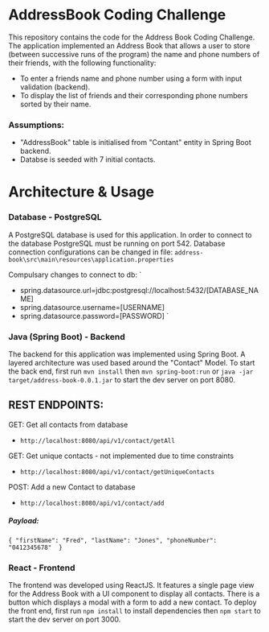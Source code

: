 # AddressBook Coding Challenge

This repository contains the code for the Address Book Coding Challenge. Τhe application implemented an Address Book that allows
a user to store (between successive runs of the program) the name and phone numbers of their friends, with the following functionality:
- To enter a friends name and phone number using a form with input validation (backend).
- To display the list of friends and their corresponding phone numbers sorted by their name.


### Assumptions:
- "AddressBook" table is initialised from "Contant" entity in Spring Boot backend.
- Databse is seeded with 7 initial contacts.

# Architecture & Usage

### Database - PostgreSQL

A PostgreSQL database is used for this application. In order to connect to the database PostgreSQL must be running on port 542.
Database connection configurations can be changed in file: `address-book\src\main\resources\application.properties`

Compulsary changes to connect to db:
`
- spring.datasource.url=jdbc:postgresql://localhost:5432/[DATABASE_NAME]
- spring.datasource.username=[USERNAME]
- spring.datasource.password=[PASSWORD]
`

### Java (Spring Boot) - Backend

The backend for this application was implemented using Spring Boot. A layered architecture was used based around the "Contact" Model.
To start the back end, first run `mvn install` then `mvn spring-boot:run` or `java -jar target/address-book-0.0.1.jar` to start the dev server on port 8080.

## REST ENDPOINTS:

GET: Get all contacts from database
- `http://localhost:8080/api/v1/contact/getAll`

GET: Get unique contacts - not implemented due to time constraints
- `http://localhost:8080/api/v1/contact/getUniqueContacts`

POST: Add a new Contact to database
- `http://localhost:8080/api/v1/contact/add`

##### Payload:
`{
	"firstName": "Fred",
	"lastName": "Jones",
	"phoneNumber":  "0412345678" 
}`

### React - Frontend

The frontend was developed using ReactJS. It features a single page view for the Address Book with a UI component to display all contacts.
There is a button which displays a modal with a form to add a new contact.
To deploy the front end, first run `npm install` to install dependencies then `npm start` to start the dev server on port 3000.
